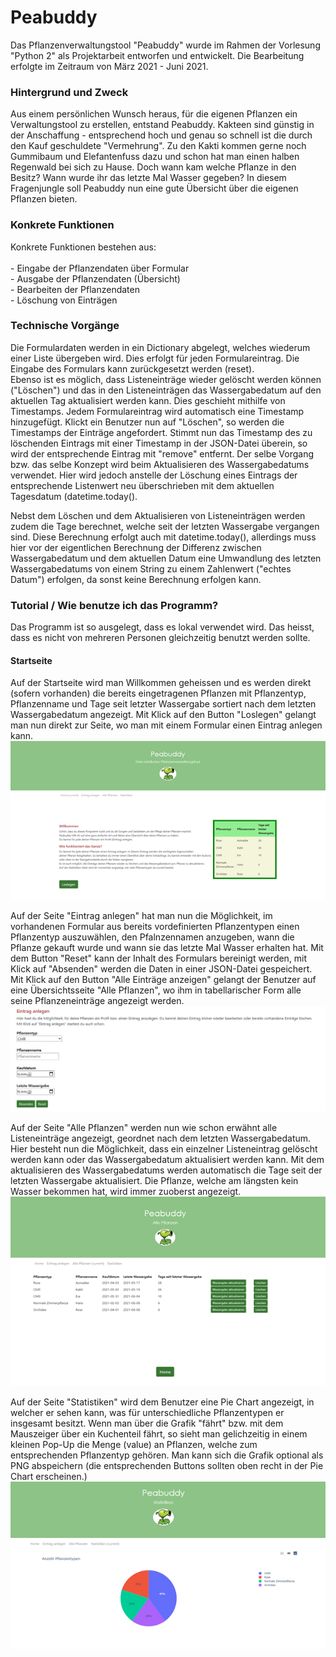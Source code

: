 
<h1>Peabuddy</h1>

<p>Das Pflanzenverwaltungstool "Peabuddy" wurde im Rahmen der Vorlesung "Python 2" als Projektarbeit entworfen und entwickelt. Die Bearbeitung erfolgte im Zeitraum von März 2021 - Juni 2021.</p>


<h3>Hintergrund und Zweck</h2>

<p>Aus einem persönlichen Wunsch heraus, für die eigenen Pflanzen ein Verwaltungstool zu erstellen, entstand Peabuddy. Kakteen sind günstig in der Anschaffung - entsprechend hoch und genau so schnell ist die durch den Kauf geschuldete "Vermehrung". Zu den Kakti kommen gerne noch Gummibaum und Elefantenfuss dazu und schon hat man einen halben Regenwald bei sich zu Hause. Doch wann kam welche Pflanze in den Besitz? Wann wurde ihr das letzte Mal Wasser gegeben? In diesem Fragenjungle soll Peabuddy nun eine gute Übersicht über die eigenen Pflanzen bieten.</p>

<h3>Konkrete Funktionen</h3>

<p>Konkrete Funktionen bestehen aus: <br><br>
  - Eingabe der Pflanzendaten über Formular <br>
  - Ausgabe der Pflanzendaten (Übersicht) <br>
  - Bearbeiten der Pflanzendaten <br>
  - Löschung von Einträgen
</p>

<h3>Technische Vorgänge</h3>

<p> Die Formulardaten werden in ein Dictionary abgelegt, welches wiederum einer Liste übergeben wird. Dies erfolgt für jeden Formulareintrag. Die Eingabe des Formulars kann zurückgesetzt werden (reset). <br>
Ebenso ist es möglich, dass Listeneinträge wieder gelöscht werden können ("Löschen") und das in den Listeneinträgen das Wassergabedatum auf den aktuellen Tag aktualisiert werden kann. Dies geschieht mithilfe von Timestamps.  Jedem Formulareintrag wird automatisch eine Timestamp hinzugefügt. Klickt ein Benutzer nun auf "Löschen", so werden die Timestamps der Einträge angefordert. Stimmt nun das Timestamp des zu löschenden Eintrags mit einer Timestamp in der JSON-Datei überein, so wird der entsprechende Eintrag mit "remove" entfernt. Der selbe Vorgang bzw. das selbe Konzept wird beim Aktualisieren des Wassergabedatums verwendet. Hier wird jedoch anstelle der Löschung eines Eintrags der entsprechende Listenwert neu überschrieben mit dem aktuellen Tagesdatum (datetime.today(). <br>

Nebst dem Löschen und dem Aktualisieren von Listeneinträgen werden zudem die Tage berechnet, welche seit der letzten Wassergabe vergangen sind. Diese Berechnung erfolgt auch mit datetime.today(), allerdings muss hier vor der eigentlichen Berechnung der Differenz zwischen Wassergabedatum und dem aktuellen Datum eine Umwandlung des letzten Wassergabedatums von einem String zu einem Zahlenwert ("echtes Datum") erfolgen, da sonst keine Berechnung erfolgen kann.  
</p>


<h3>Tutorial / Wie benutze ich das Programm?</h3>
<p>
Das Programm ist so ausgelegt, dass es lokal verwendet wird. Das heisst, dass es nicht von mehreren Personen gleichzeitig benutzt werden sollte. 

<h4>Startseite</h4>
<p>Auf der Startseite wird man Willkommen geheissen und es werden direkt (sofern vorhanden) die bereits eingetragenen Pflanzen mit Pflanzentyp, Pflanzenname und Tage seit letzter Wassergabe sortiert nach dem letzten Wassergabedatum angezeigt. Mit Klick auf den Button "Loslegen" gelangt man nun direkt zur Seite, wo man mit einem Formular einen Eintrag anlegen kann. <br>
<img src="static/Startseite.png" alt="Startseite">

Auf der Seite "Eintrag anlegen" hat man nun die Möglichkeit, im vorhandenen Formular aus bereits vordefinierten Pflanzentypen einen Pflanzentyp auszuwählen, den Pfalnzennamen anzugeben, wann die Pflanze gekauft wurde und wann sie das letzte Mal Wasser erhalten hat. Mit dem Button "Reset" kann der Inhalt des Formulars bereinigt werden, mit Klick auf "Absenden" werden die Daten in einer JSON-Datei gespeichert.
Mit Klick auf den Button "Alle Einträge anzeigen" gelangt der Benutzer auf eine Übersichtsseite "Alle Pflanzen", wo ihm in tabellarischer Form alle seine Pflanzeneinträge angezeigt werden.
<img src="static/EintragAnlegen.png" alt="Eintrag anlegen">

Auf der Seite "Alle Pflanzen" werden nun wie schon erwähnt alle Listeneinträge angezeigt, geordnet nach dem letzten Wassergabedatum. Hier besteht nun die Möglichkeit, dass ein einzelner Listeneintrag gelöscht werden kann oder das Wassergabedatum aktualisiert werden kann. Mit dem aktualisieren des Wassergabedatums werden automatisch die Tage seit der letzten Wassergabe aktualisiert. Die Pflanze, welche am längsten kein Wasser bekommen hat, wird immer zuoberst angezeigt.
<img src="static/AllePflanzen.png" alt="AllePflanzen">

Auf der Seite "Statistiken" wird dem Benutzer eine Pie Chart angezeigt, in welcher er sehen kann, was für unterschiedliche Pflanzentypen er insgesamt besitzt. Wenn man über die Grafik "fährt" bzw. mit dem Mauszeiger über ein Kuchenteil fährt, so sieht man gelichzeitig in einem kleinen Pop-Up die Menge (value) an Pflanzen, welche zum entsprechenden Pflanzentyp gehören. Man kann sich die Grafik optional als PNG abspeichern (die entsprechenden Buttons sollten oben recht in der Pie Chart erscheinen.)
<img src="static/Statistik.png" alt="Statistik">

</p>

